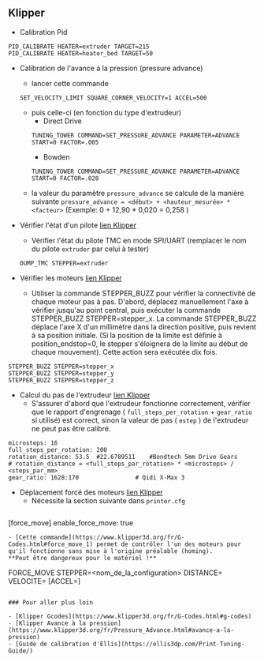 ## Klipper

- Calibration Pid
```
PID_CALIBRATE HEATER=extruder TARGET=215
PID_CALIBRATE HEATER=heater_bed TARGET=50
```

- Calibration de l'avance à la pression (pressure advance)
  - lancer cette commande
  ```
  SET_VELOCITY_LIMIT SQUARE_CORNER_VELOCITY=1 ACCEL=500
  ```
  - puis celle-ci (en fonction du type d'extrudeur)
    - Direct Drive
    ```
    TUNING_TOWER COMMAND=SET_PRESSURE_ADVANCE PARAMETER=ADVANCE START=0 FACTOR=.005
    ```  
    - Bowden
    ```
    TUNING_TOWER COMMAND=SET_PRESSURE_ADVANCE PARAMETER=ADVANCE START=0 FACTOR=.020
    ```
  - la valeur du paramètre `pressure_advance` se calcule de la manière suivante `pressure_advance = <début> + <hauteur_mesurée> * <facteur>` (Exemple: 0 + 12,90 * 0,020 = 0,258 ) 

- Vérifier l'état d'un pilote [lien Klipper](https://www.klipper3d.org/fr/TMC_Drivers.html#pilotes-de-moteur-pas-a-pas-tmc)

  - Vérifier l'état du pilote TMC en mode SPI/UART (remplacer le nom du pilote `extruder` par celui à tester)

  ```
  DUMP_TMC STEPPER=extruder
  ```
- Vérifier les moteurs [lien Klipper](https://www.klipper3d.org/fr/Config_checks.html#verifier-les-moteurs-pas-a-pas)
  - Utiliser la commande STEPPER_BUZZ pour vérifier la connectivité de chaque moteur pas à pas. D'abord, déplacez manuellement l'axe à vérifier
 jusqu'au point central, puis exécuter la commande STEPPER_BUZZ STEPPER=stepper_x. La commande STEPPER_BUZZ déplace l'axe X d'un millimètre dans
la direction positive, puis revient à sa position initiale. (Si la position de la limite est définie à position_endstop=0, le stepper s'éloignera
 de la limite au début de chaque mouvement). Cette action sera exécutée dix fois.
```
STEPPER_BUZZ STEPPER=stepper_x
STEPPER_BUZZ STEPPER=stepper_y
STEPPER_BUZZ STEPPER=stepper_z
``` 
- Calcul du pas de l'extrudeur [lien Klipper](https://www.klipper3d.org/fr/Rotation_Distance.html#distance-de-rotation)
  - S'assurer d'abord que l'extrudeur fonctionne correctement, vérifier que le rapport d'engrenage ( `full_steps_per_rotation` + `gear_ratio` si utilisé) est correct,
 sinon la valeur de pas ( `estep` ) de l'extrudeur ne peut pas être calibré.
```
microsteps: 16
full_steps_per_rotation: 200 
rotation_distance: 53.5  #22.6789511	#Bondtech 5mm Drive Gears
# rotation_distance = <full_steps_par_rotation> * <microsteps> / <steps_par_mm>
gear_ratio: 1628:170				# Qidi X-Max 3
```
- Déplacement forcé des moteurs [lien Klipper](https://www.klipper3d.org/fr/G-Codes.html#force_move)
  - Nécessite la section suivante dans `printer.cfg`
  ```
[force_move]
enable_force_move: true
  ```
  - [Cette commande](https://www.klipper3d.org/fr/G-Codes.html#force_move_1) permet de contrôler l'un des moteurs pour qu'il fonctionne sans mise à l'origine préalable (homing).
 **Peut être dangereux pour le matériel !**
  ```
FORCE_MOVE STEPPER=<nom_de_la_configuration> DISTANCE=<valeur> VELOCITE=<valeur> [ACCEL=<valeur>]
  ```

### Pour aller plus loin

- [Klipper Gcodes](https://www.klipper3d.org/fr/G-Codes.html#g-codes)
- [Klipper Avance à la pression](https://www.klipper3d.org/fr/Pressure_Advance.html#avance-a-la-pression)
- [Guide de calibration d'Ellis](https://ellis3dp.com/Print-Tuning-Guide/)
